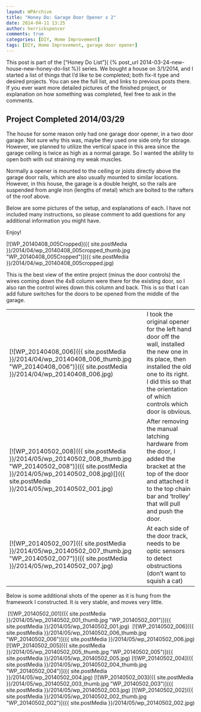 ```yaml
---
layout: WPArchive
title: "Honey Do: Garage Door Opener x 2"
date: 2014-04-11 13:25
author: herrickspencer
comments: true
categories: [DIY, Home Improvement]
tags: [DIY, Home Improvement, garage door opener]
---
```

This post is part of the [“Honey Do List”]( {% post_url 2014-03-24-new-house-new-honey-do-list %}) series. We bought a house on 3/1/2014, and I started a list of things that I’d like to be completed; both fix-it type and desired projects. You can see the full list, and links to previous posts there.  
If you ever want more detailed pictures of the finished project, or explanation on how something was completed, feel free to ask in the comments.

## Project Completed 2014/03/29

The house for some reason only had one garage door opener, in a two door garage. Not sure why this was, maybe they used one side only for storage. However, we planned to utilize the vertical space in this area since the garage ceiling is twice as high as a normal garage. So I wanted the ability to open both with out straining my weak muscles.

Normally a opener is mounted to the ceiling or joists directly above the garage door rails, which are also usually mounted to similar locations. However, in this house, the garage is a double height, so the rails are suspended from angle iron (lengths of metal) which are bolted to the rafters of the roof above.

Below are some pictures of the setup, and explanations of each. I have not included many instructions, so please comment to add questions for any additional information you might have.

Enjoy!

[![WP_20140408_005Cropped]({{ site.postMedia }}/2014/04/wp_20140408_005cropped_thumb.jpg "WP_20140408_005Cropped")]({{ site.postMedia }}/2014/04/wp_20140408_005cropped.jpg)

This is the best view of the entire project (minus the door controls) the wires coming down the 4x8 column were there for the existing door, so I also ran the control wires down this column and back. This is so that I can add future switches for the doors to be opened from the middle of the garage.

|     |     |
| --- | --- |
| [![WP_20140408_006]({{ site.postMedia }}/2014/04/wp_20140408_006_thumb.jpg "WP_20140408_006")]({{ site.postMedia }}/2014/04/wp_20140408_006.jpg) | I took the original opener for the left hand door off the wall, installed the new one in its place, then installed the old one to its right. I did this so that the orientation of which controls which door is obvious. |
| [![WP_20140502_008]({{ site.postMedia }}/2014/05/wp_20140502_008_thumb.jpg "WP_20140502_008")]({{ site.postMedia }}/2014/05/wp_20140502_008.jpg)[]({{ site.postMedia }}/2014/05/wp_20140502_001.jpg) | After removing the manual latching hardware from the door, I added the bracket at the top of the door and attached it to the top chain bar and ‘trolley’ that will pull and push the door. |
| [![WP_20140502_007]({{ site.postMedia }}/2014/05/wp_20140502_007_thumb.jpg "WP_20140502_007")]({{ site.postMedia }}/2014/05/wp_20140502_007.jpg) | At each side of the door track, needs to be optic sensors to detect obstructions (don’t want to squish a cat) |

Below is some additional shots of the opener as it is hung from the framework I constructed. It is very stable, and moves very little.

 [![WP_20140502_001]({{ site.postMedia }}/2014/05/wp_20140502_001_thumb.jpg "WP_20140502_001")]({{ site.postMedia }}/2014/05/wp_20140502_001.jpg)  [![WP_20140502_006]({{ site.postMedia }}/2014/05/wp_20140502_006_thumb.jpg "WP_20140502_006")]({{ site.postMedia }}/2014/05/wp_20140502_006.jpg) [![WP_20140502_005]({{ site.postMedia }}/2014/05/wp_20140502_005_thumb.jpg "WP_20140502_005")]({{ site.postMedia }}/2014/05/wp_20140502_005.jpg) [![WP_20140502_004]({{ site.postMedia }}/2014/05/wp_20140502_004_thumb.jpg "WP_20140502_004")]({{ site.postMedia }}/2014/05/wp_20140502_004.jpg) [![WP_20140502_003]({{ site.postMedia }}/2014/05/wp_20140502_003_thumb.jpg "WP_20140502_003")]({{ site.postMedia }}/2014/05/wp_20140502_003.jpg) [![WP_20140502_002]({{ site.postMedia }}/2014/05/wp_20140502_002_thumb.jpg "WP_20140502_002")]({{ site.postMedia }}/2014/05/wp_20140502_002.jpg)